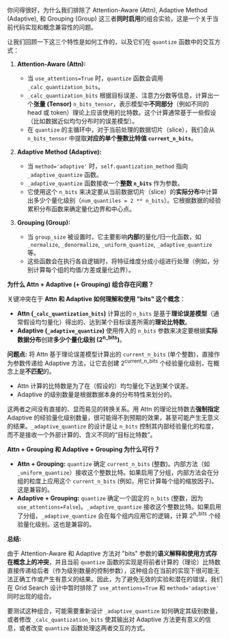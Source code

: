 
你问得很好，为什么我们排除了 Attention-Aware (Attn), Adaptive Method (Adaptive), 和 Grouping (Group) 这三者**同时启用**的组合实验，这是一个关于当前代码实现和概念兼容性的问题。

让我们回顾一下这三个特性是如何工作的，以及它们在 `quantize` 函数中的交互方式：

1.  **Attention-Aware (Attn):**
    *   当 `use_attentions=True` 时，`quantize` 函数会调用 `_calc_quantization_bits`。
    *   `_calc_quantization_bits` 根据目标误差、注意力分数等信息，计算出一个**张量 (Tensor)** `n_bits_tensor`，表示模型中**不同部分**（例如不同的 head 或 token）理论上应该使用的比特数。这个计算通常基于一些假设（比如数据近似均匀分布时的误差模型）。
    *   在 `quantize` 的主循环中，对于当前处理的数据切片（slice），我们会从 `n_bits_tensor` 中提取**对应的单个整数比特值 `current_n_bits`**。

2.  **Adaptive Method (Adaptive):**
    *   当 `method='adaptive'` 时，`self.quantization_method` 指向 `_adaptive_quantize` 函数。
    *   `_adaptive_quantize` 函数接收一个**整数 `n_bits`** 作为参数。
    *   它使用这个 `n_bits` 来决定要从当前数据切片（slice）的**实际分布**中计算出多少个量化级别（`num_quantiles = 2 ** n_bits`）。它根据数据的经验累积分布函数来确定量化边界和中心点。

3.  **Grouping (Group):**
    *   当 `group_size` 被设置时，它主要影响**内部**的量化/归一化函数，如 `_normalize`, `_denormalize`, `_uniform_quantize`, `_adaptive_quantize` 等。
    *   这些函数会在执行各自逻辑时，将特征维度分成小组进行处理（例如，分别计算每个组的均值/方差或量化边界）。

**为什么 Attn + Adaptive (+ Grouping) 组合存在问题？**

关键冲突在于 **Attn 和 Adaptive 如何理解和使用 "bits" 这个概念**：

*   **Attn (`_calc_quantization_bits`)** 计算出的 `n_bits` 是基于**理论误差模型**（通常假设均匀量化）得出的、达到某个目标误差所需的**理论比特数**。
*   **Adaptive (`_adaptive_quantize`)** 使用传入的 `n_bits` 参数来决定要根据**实际数据分布**创建**多少个量化级别 (2<sup>n_bits</sup>)**。

**问题点:** 将 Attn 基于理论误差模型计算出的 `current_n_bits` (单个整数)，直接作为参数传递给 Adaptive 方法，让它去创建 2<sup>current_n_bits</sup> 个经验量化级别，在概念上是**不匹配**的。

*   Attn 计算的比特数是为了在（假设的）均匀量化下达到某个误差。
*   Adaptive 的级别数量是根据数据本身的分布特性来划分的。

这两者之间没有直接的、显而易见的转换关系。用 Attn 的理论比特数去**强制指定** Adaptive 的经验量化级别数量，很可能得不到预期的效果，甚至可能产生无意义的结果。`_adaptive_quantize` 的设计是让 `n_bits` 控制其内部经验量化的粒度，而不是接收一个外部计算的、含义不同的“目标比特数”。

**Attn + Grouping 和 Adaptive + Grouping 为什么可行？**

*   **Attn + Grouping:** `quantize` 确定 `current_n_bits` (整数)。内部方法（如 `_uniform_quantize`）接收这个整数比特。如果启用了分组，内部方法会在分组的粒度上应用这个 `current_n_bits` (例如，用它计算每个组的缩放因子)。这是兼容的。
*   **Adaptive + Grouping:** `quantize` 确定一个固定的 `n_bits` (整数，因为 `use_attentions=False`)。`_adaptive_quantize` 接收这个整数比特。如果启用了分组，`_adaptive_quantize` 会在每个组内应用它的逻辑，计算 2<sup>n_bits</sup> 个经验量化级别。这也是兼容的。

**总结:**

由于 Attention-Aware 和 Adaptive 方法对 "bits" 参数的**语义解释和使用方式存在概念上的冲突**，并且当前 `quantize` 函数的实现是将前者计算的（理论）比特数直接传递给后者（作为级别数量的控制参数），这种组合在当前的实现下很可能无法正确工作或产生有意义的结果。因此，为了避免无效的实验和潜在的错误，我们在 Grid Search 设计中暂时排除了 `use_attentions=True` 和 `method='adaptive'` 同时出现的组合。

要测试这种组合，可能需要重新设计 `_adaptive_quantize` 如何确定其级别数量，或者修改 `_calc_quantization_bits` 使其输出对 Adaptive 方法更有意义的信息，或者改变 `quantize` 函数处理这两者交互的方式。
